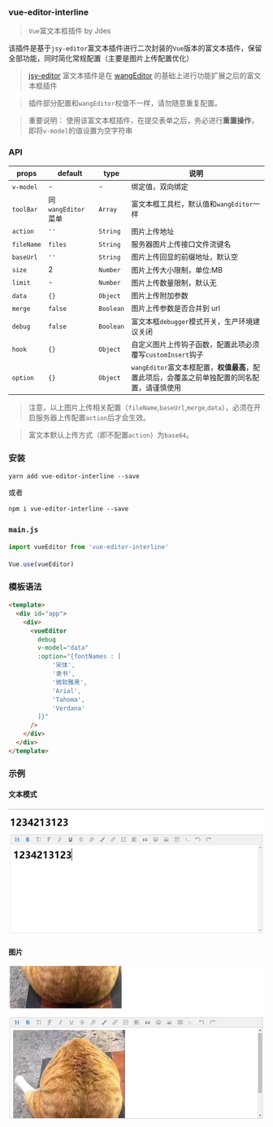 ### vue-editor-interline

> `Vue`富文本框插件 by Jdes

该插件是基于`jsy-editor`富文本插件进行二次封装的`Vue`版本的富文本插件，保留全部功能，同时简化常规配置（主要是图片上传配置优化）

> [jsy-editor](https://github.com/JdesEva/jsy-editor) 富文本插件是在 [wangEditor](https://github.com/wangfupeng1988/wangEditor) 的基础上进行功能扩展之后的富文本框插件

> 插件部分配置和`wangEditor`权值不一样，请勿随意重复配置。

> 重要说明： 使用该富文本框插件，在提交表单之后，务必进行**重置操作**，即将`v-model`的值设置为空字符串

### API

| props      | default            | type      | 说明                                                                                         |
| ---------- | ------------------ | --------- | -------------------------------------------------------------------------------------------- |
| `v-model`  | -                  | -         | 绑定值，双向绑定                                                                             |
| `toolBar`  | 同`wangEditor`菜单 | `Array`   | 富文本框工具栏，默认值和`wangEditor`一样                                                     |
| `action`   | `''`               | `String`  | 图片上传地址                                                                                 |
| `fileName` | `files`            | `String`  | 服务器图片上传接口文件流键名                                                                 |
| `baseUrl`  | `''`               | `String`  | 图片上传回显的前缀地址，默认空                                                               |
| `size`     | 2                  | `Number`  | 图片上传大小限制，单位:MB                                                                    |
| `limit`    | -                  | `Number`  | 图片上传数量限制，默认无                                                                     |
| `data`     | `{}`               | `Object`  | 图片上传附加参数                                                                             |
| `merge`    | `false`            | `Boolean` | 图片上传参数是否合并到 url                                                                   |
| `debug`    | `false`            | `Boolean` | 富文本框`debugger`模式开关，生产环境建议关闭                                                 |
| `hook`     | `{}`               | `Object`  | 自定义图片上传钩子函数，配置此项必须覆写`customInsert`钩子                                   |
| `option`   | `{}`               | `Object`  | `wangEditor`富文本框配置，**权值最高**，配置此项后，会覆盖之前单独配置的同名配置，请谨慎使用 |

> 注意，以上图片上传相关配置（`fileName`,`baseUrl`,`merge`,`data`），必须在开启服务器上传配置`action`后才会生效。

> 富文本默认上传方式（即不配置`action`）为`base64`。

### 安装

```shell
yarn add vue-editor-interline --save
```

或者

```shell
npm i vue-editor-interline --save
```

### `main.js`

```js
import vueEditor from 'vue-editor-interline'

Vue.use(vueEditor)
```

### 模板语法

```html
<template>
  <div id="app">
    <div>
      <vueEditor
        debug
        v-model="data"
        :option="{fontNames : [
            '宋体',
            '隶书',
            '微软雅黑',
            'Arial',
            'Tahoma',
            'Verdana'
        ]}"
      />
    </div>
  </div>
</template>
```

### 示例

#### 文本模式

![image](examples/images/demo1.png)

#### 图片

![image](examples/images/demo2.png)
